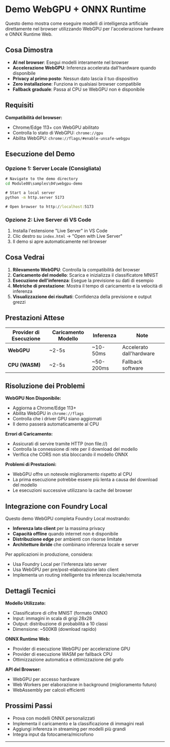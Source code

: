 <!--
CO_OP_TRANSLATOR_METADATA:
{
  "original_hash": "7a474b8e201d5316c0095cdbc3bf0555",
  "translation_date": "2025-09-24T21:39:59+00:00",
  "source_file": "Module08/samples/04/webgpu-demo/README.md",
  "language_code": "it"
}
-->
# Demo WebGPU + ONNX Runtime

Questo demo mostra come eseguire modelli di intelligenza artificiale direttamente nel browser utilizzando WebGPU per l'accelerazione hardware e ONNX Runtime Web.

## Cosa Dimostra

- **AI nel browser**: Esegui modelli interamente nel browser
- **Accelerazione WebGPU**: Inferenza accelerata dall'hardware quando disponibile
- **Privacy al primo posto**: Nessun dato lascia il tuo dispositivo
- **Zero installazione**: Funziona in qualsiasi browser compatibile
- **Fallback graduale**: Passa al CPU se WebGPU non è disponibile

## Requisiti

**Compatibilità del browser:**
- Chrome/Edge 113+ con WebGPU abilitato
- Controlla lo stato di WebGPU: `chrome://gpu`
- Abilita WebGPU: `chrome://flags/#enable-unsafe-webgpu`

## Esecuzione del Demo

### Opzione 1: Server Locale (Consigliata)

```cmd
# Navigate to the demo directory
cd Module08\samples\04\webgpu-demo

# Start a local server
python -m http.server 5173

# Open browser to http://localhost:5173
```

### Opzione 2: Live Server di VS Code

1. Installa l'estensione "Live Server" in VS Code
2. Clic destro su `index.html` → "Open with Live Server"
3. Il demo si apre automaticamente nel browser

## Cosa Vedrai

1. **Rilevamento WebGPU**: Controlla la compatibilità del browser
2. **Caricamento del modello**: Scarica e inizializza il classificatore MNIST
3. **Esecuzione dell'inferenza**: Esegue la previsione su dati di esempio
4. **Metriche di prestazione**: Mostra il tempo di caricamento e la velocità di inferenza
5. **Visualizzazione dei risultati**: Confidenza della previsione e output grezzi

## Prestazioni Attese

| Provider di Esecuzione | Caricamento Modello | Inferenza | Note |
|------------------------|---------------------|-----------|------|
| **WebGPU**             | ~2-5s              | ~10-50ms  | Accelerato dall'hardware |
| **CPU (WASM)**         | ~2-5s              | ~50-200ms | Fallback software |

## Risoluzione dei Problemi

**WebGPU Non Disponibile:**
- Aggiorna a Chrome/Edge 113+
- Abilita WebGPU in `chrome://flags`
- Controlla che i driver GPU siano aggiornati
- Il demo passerà automaticamente al CPU

**Errori di Caricamento:**
- Assicurati di servire tramite HTTP (non file://)
- Controlla la connessione di rete per il download del modello
- Verifica che CORS non stia bloccando il modello ONNX

**Problemi di Prestazioni:**
- WebGPU offre un notevole miglioramento rispetto al CPU
- La prima esecuzione potrebbe essere più lenta a causa del download del modello
- Le esecuzioni successive utilizzano la cache del browser

## Integrazione con Foundry Local

Questo demo WebGPU completa Foundry Local mostrando:

- **Inferenza lato client** per la massima privacy
- **Capacità offline** quando internet non è disponibile  
- **Distribuzione edge** per ambienti con risorse limitate
- **Architetture ibride** che combinano inferenza locale e server

Per applicazioni in produzione, considera:
- Usa Foundry Local per l'inferenza lato server
- Usa WebGPU per pre/post-elaborazione lato client
- Implementa un routing intelligente tra inferenza locale/remota

## Dettagli Tecnici

**Modello Utilizzato:**
- Classificatore di cifre MNIST (formato ONNX)
- Input: immagini in scala di grigi 28x28
- Output: distribuzione di probabilità a 10 classi
- Dimensione: ~500KB (download rapido)

**ONNX Runtime Web:**
- Provider di esecuzione WebGPU per accelerazione GPU
- Provider di esecuzione WASM per fallback CPU
- Ottimizzazione automatica e ottimizzazione del grafo

**API del Browser:**
- WebGPU per accesso hardware
- Web Workers per elaborazione in background (miglioramento futuro)
- WebAssembly per calcoli efficienti

## Prossimi Passi

- Prova con modelli ONNX personalizzati
- Implementa il caricamento e la classificazione di immagini reali
- Aggiungi inferenza in streaming per modelli più grandi
- Integra input da fotocamera/microfono

---

